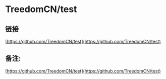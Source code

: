 # TreedomCN/test
## 链接

 [https://github.com/TreedomCN/test](https://github.com/TreedomCN/test) 

## 备注:

 [https://github.com/TreedomCN/test](https://github.com/TreedomCN/test)
